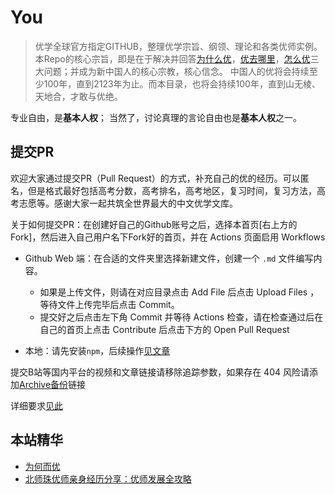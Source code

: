 # You

>
> 优学全球官方指定GITHUB，整理优学宗旨、纲领、理论和各类优师实例。
> 本Repo的核心宗旨，即是在于解决并回答[为什么优](为何而优.md)，[优去哪里](优学方法论/各县选择.md)，[怎么优](优学实例.md)三大问题；并成为新中国人的核心宗教，核心信念。
> 中国人的优将会持续至少100年，直到2123年为止。而本目录，也将会持续100年，直到山无棱、天地合，才敢与优绝。

专业自由，是**基本人权**；
当然了，讨论真理的言论自由也是**基本人权**之一。

## 提交PR

欢迎大家通过提交PR（Pull Request）的方式，补充自己的优的经历。可以匿名，但是格式最好包括高考分数，高考排名，高考地区，复习时间，复习方法，高考志愿等。感谢大家一起共筑全世界最大的中文优学文库。

关于如何提交PR：在创建好自己的Github账号之后，选择本首页[右上方的Fork]，然后进入自己用户名下Fork好的首页，并在 Actions 页面启用 Workflows

- Github Web 端：在合适的文件夹里选择新建文件，创建一个 `.md` 文件编写内容。
  - 如果是上传文件，则请在对应目录点击 Add File 后点击 Upload Files ，等待文件上传完毕后点击 Commit。
  - 提交好之后点击左下角 Commit 并等待 Actions 检查，请在检查通过后在自己的首页上点击 Contribute 后点击下方的 Open Pull Request

- 本地：请先安装`npm`，后续操作[见文章](https://chinese.freecodecamp.org/news/how-to-make-your-first-pull-request-on-github/)

提交B站等国内平台的视频和文章链接请移除追踪参数，如果存在 404 风险请添加[Archive备份](Archive备份.md)链接

详细要求[见此](CodeOfConduct.md)

## 本站精华

- [为何而优](为何而优.md)
- [北师珠优师亲身经历分享：优师发展全攻略](优学实例.md)

